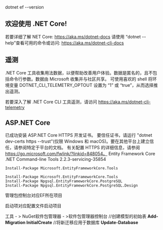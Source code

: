 dotnet ef --version

欢迎使用 .NET Core!
---------------------
若要详细了解 NET Core: https://aka.ms/dotnet-docs
请使用 “dotnet --help”查看可用的命令或访问: https://aka.ms/dotnet-cli-docs

遥测
---------
.NET Core 工具收集用法数据，以便帮助改善用户体验。数据是匿名的，且不包括命令行参数。数据由 Microsoft 收集并与社区共享。 可使用喜欢的 shell 将环境变量 DOTNET_CLI_TELEMETRY_OPTOUT 设置为 “1” 或 “true”，从而选择推出遥测。

若要深入了解 .NET Core CLI 工具遥测，请访问 https://aka.ms/dotnet-cli-telemetry

ASP.NET Core
------------
已成功安装 ASP.NET Core HTTPS 开发证书。
要信任证书，请运行 "dotnet dev-certs https --trust"(仅限 Windows 和 macOS)。要在其他平台上建立信任，请参阅特定于平台的文档。
有关配置 HTTPS 的详细信息，请参阅 https://go.microsoft.com/fwlink/?linkid=848054。
Entity Framework Core .NET Command-line Tools
2.2.3-servicing-35854





`Install-Package Microsoft.EntityFrameworkCore.Tools`

```
Install-Package Microsoft.EntityFrameworkCore.Tools
Install-Package Npgsql.EntityFrameworkCore.PostgreSQL
Install-Package Npgsql.EntityFrameworkCore.PostgreSQL.Design

```



管理包控制台对应EF所在项目

启动项对应配置文件启动项目

工具 - > NuGet软件包管理器 - >软件包管理器控制台 
//创建模型的初始表 
**Add-Migration InitialCreate** 
//将新迁移应用于数据库 
**Update-Database**

